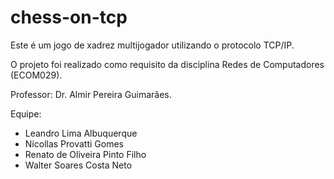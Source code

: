 # chess-on-tcp

Este é um jogo de xadrez multijogador utilizando o protocolo TCP/IP.

O projeto foi realizado como requisito da disciplina Redes de Computadores (ECOM029).

Professor: Dr. Almir Pereira Guimarães.

Equipe:

-   Leandro Lima Albuquerque
-   Nícollas Provatti Gomes
-   Renato de Oliveira Pinto Filho
-   Walter Soares Costa Neto
